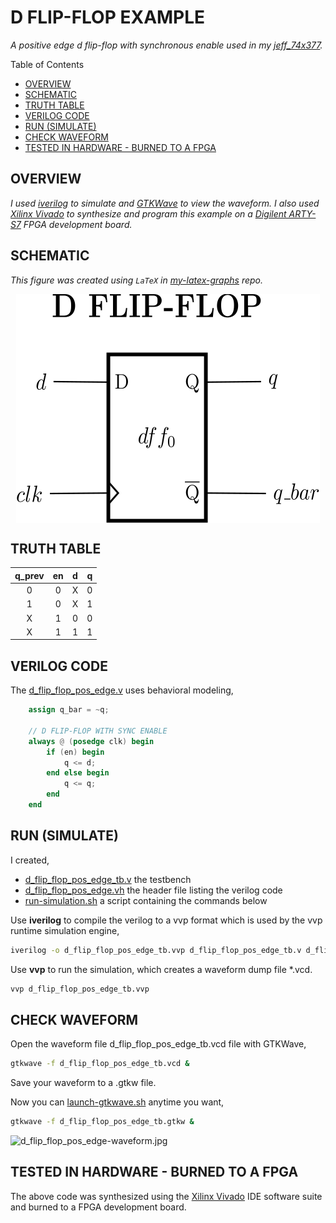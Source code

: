 # D FLIP-FLOP EXAMPLE

_A positive edge d flip-flop with synchronous enable
used in my
[jeff_74x377](https://github.com/JeffDeCola/my-verilog-examples/tree/master/sequential-logic/registers/jeff_74x377)._

Table of Contents

* [OVERVIEW](https://github.com/JeffDeCola/my-verilog-examples/tree/master/basic-code/sequential-logic/d_flip_flop_pos_edge#overview)
* [SCHEMATIC](https://github.com/JeffDeCola/my-verilog-examples/tree/master/basic-code/sequential-logic/d_flip_flop_pos_edge#schematic)
* [TRUTH TABLE](https://github.com/JeffDeCola/my-verilog-examples/tree/master/basic-code/sequential-logic/d_flip_flop_pos_edge#truth-table)
* [VERILOG CODE](https://github.com/JeffDeCola/my-verilog-examples/tree/master/basic-code/sequential-logic/d_flip_flop_pos_edge#verilog-code)
* [RUN (SIMULATE)](https://github.com/JeffDeCola/my-verilog-examples/tree/master/basic-code/sequential-logic/d_flip_flop_pos_edge#run-simulate)
* [CHECK WAVEFORM](https://github.com/JeffDeCola/my-verilog-examples/tree/master/basic-code/sequential-logic/d_flip_flop_pos_edge#check-waveform)
* [TESTED IN HARDWARE - BURNED TO A FPGA](https://github.com/JeffDeCola/my-verilog-examples/tree/master/basic-code/sequential-logic/d_flip_flop_pos_edge#tested-in-hardware---burned-to-a-fpga)

## OVERVIEW

_I used
[iverilog](https://github.com/JeffDeCola/my-cheat-sheets/tree/master/hardware/tools/simulation/iverilog-cheat-sheet)
to simulate and
[GTKWave](https://github.com/JeffDeCola/my-cheat-sheets/tree/master/hardware/tools/simulation/gtkwave-cheat-sheet)
to view the waveform. I also used
[Xilinx Vivado](https://github.com/JeffDeCola/my-cheat-sheets/tree/master/hardware/tools/synthesis/xilinx-vivado-cheat-sheet)
to synthesize and program this example on a
[Digilent ARTY-S7](https://github.com/JeffDeCola/my-cheat-sheets/tree/master/hardware/development/fpga-development-boards/digilent-arty-s7-cheat-sheet)
FPGA development board._

## SCHEMATIC

_This figure was created using `LaTeX` in
[my-latex-graphs](https://github.com/JeffDeCola/my-latex-graphs/tree/master/mathematics/applied/electrical-engineering/logic/d-flip-flop)
repo._

<p align="center">
    <img src="svgs/d-flip-flop.svg"
    align="middle"
</p>

## TRUTH TABLE

| q_prev  | en     | d     | q      |
|:-------:|:------:|:-----:|:------:|
| 0       |  0     |  X    | 0      |
| 1       |  0     |  X    | 1      |
| X       |  1     |  0    | 0      |
| X       |  1     |  1    | 1      |

## VERILOG CODE

The
[d_flip_flop_pos_edge.v](https://github.com/JeffDeCola/my-verilog-examples/blob/master/basic-code/sequential-logic/d_flip_flop_pos_edge/d_flip_flop_pos_edge.v)
uses behavioral modeling,

```verilog
    assign q_bar = ~q;

    // D FLIP-FLOP WITH SYNC ENABLE
    always @ (posedge clk) begin
        if (en) begin
            q <= d;
        end else begin
            q <= q;
        end
    end
```

## RUN (SIMULATE)

I created,

* [d_flip_flop_pos_edge_tb.v](https://github.com/JeffDeCola/my-verilog-examples/blob/master/basic-code/sequential-logic/d_flip_flop_pos_edge/d_flip_flop_pos_edge_tb.v)
  the testbench
* [d_flip_flop_pos_edge.vh](https://github.com/JeffDeCola/my-verilog-examples/blob/master/basic-code/sequential-logic/d_flip_flop_pos_edge/d_flip_flop_pos_edge.vh)
  the header file listing the verilog code
* [run-simulation.sh](https://github.com/JeffDeCola/my-verilog-examples/blob/master/basic-code/sequential-logic/d_flip_flop_pos_edge/run-simulation.sh)
  a script containing the commands below

Use **iverilog** to compile the verilog to a vvp format
which is used by the vvp runtime simulation engine,

```bash
iverilog -o d_flip_flop_pos_edge_tb.vvp d_flip_flop_pos_edge_tb.v d_flip_flop_pos_edge.vh
```

Use **vvp** to run the simulation, which creates a waveform dump file *.vcd.

```bash
vvp d_flip_flop_pos_edge_tb.vvp
```

## CHECK WAVEFORM

Open the waveform file d_flip_flop_pos_edge_tb.vcd file with GTKWave,

```bash
gtkwave -f d_flip_flop_pos_edge_tb.vcd &
```

Save your waveform to a .gtkw file.

Now you can
[launch-gtkwave.sh](https://github.com/JeffDeCola/my-verilog-examples/blob/master/launch-GTKWave-script/launch-gtkwave.sh)
anytime you want,

```bash
gtkwave -f d_flip_flop_pos_edge_tb.gtkw &
```

![d_flip_flop_pos_edge-waveform.jpg](../../../docs/pics/d_flip_flop_pos_edge-waveform.jpg)

## TESTED IN HARDWARE - BURNED TO A FPGA

The above code was synthesized using the
[Xilinx Vivado](https://github.com/JeffDeCola/my-cheat-sheets/tree/master/hardware/tools/synthesis/xilinx-vivado-cheat-sheet)
IDE software suite and burned to a FPGA development board.

